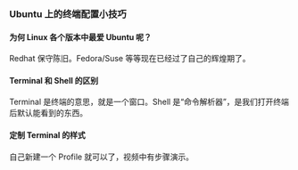 ### Ubuntu 上的终端配置小技巧

#### 为何 Linux 各个版本中最爱 Ubuntu 呢？

Redhat 保守陈旧。Fedora/Suse 等等现在已经过了自己的辉煌期了。

#### Terminal 和 Shell 的区别

Terminal 是终端的意思，就是一个窗口。Shell 是“命令解析器”，是我们打开终端后默认能看到的东西。

#### 定制 Terminal 的样式

自己新建一个 Profile 就可以了，视频中有步骤演示。
